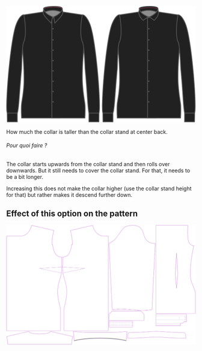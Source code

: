 ![Repli du col](collarroll.svg)

How much the collar is taller than the collar stand at center back.

<Note>

###### Pour quoi faire ?

The collar starts upwards from the collar stand and then rolls over downwards. But it still needs to cover the collar stand. For that, it needs to be a bit longer.

Increasing this does not make the collar higher (use the collar stand height for that) but rather makes it descend further down.

</Note>

## Effect of this option on the pattern
![This image shows the effect of this option by superimposing several variants that have a different value for this option](simone_collarroll_sample.svg "Effect of this option on the pattern")